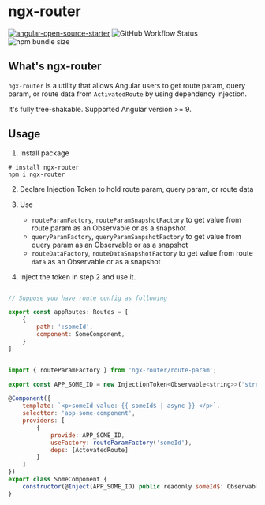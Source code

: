 # ngx-router

[![angular-open-source-starter](https://img.shields.io/badge/made%20with-angular--open--source--starter-d81676?logo=angular)](https://github.com/TinkoffCreditSystems/angular-open-source-starter)
![GitHub Workflow Status](https://img.shields.io/github/workflow/status/phhien203/ngx-router/CI%20of%20all%20packages)
![npm bundle size](https://img.shields.io/bundlephobia/minzip/ngx-router)

## What's ngx-router

`ngx-router` is a utility that allows Angular users to get route param, query param, or route data from `ActivatedRoute` by using dependency injection.

It's fully tree-shakable. Supported Angular version >= 9.

## Usage

1. Install package

```shell
# install ngx-router
npm i ngx-router
```

2. Declare Injection Token to hold route param, query param, or route data

3. Use

    - `routeParamFactory`, `routeParamSnapshotFactory` to get value from route param as an Observable or as a snapshot
    - `queryParamFactory`, `queryParamSanpshotFactory` to get value from query param as an Observable or as a snapshot
    - `routeDataFactory`, `routeDataSnapshotFactory` to get value from route `data` as an Observable or as a snapshot

4. Inject the token in step 2 and use it.

```javascript

// Suppose you have route config as following

export const appRoutes: Routes = [
    {
        path: ':someId',
        component: SomeComponent,
    }
]


import { routeParamFactory } from 'ngx-router/route-param';

export const APP_SOME_ID = new InjectionToken<Observable<string>>('stream of :someId route param');

@Component({
    template: `<p>someId value: {{ someId$ | async }} </p>`,
    selecttor: 'app-some-component',
    providers: [
        {
            provide: APP_SOME_ID,
            useFactory: routeParamFactory('someId'),
            deps: [ActovatedRoute]
        }
    ]
})
export class SomeComponent {
    constructor(@Inject(APP_SOME_ID) public readonly someId$: Observable<string>) {}
}

```
